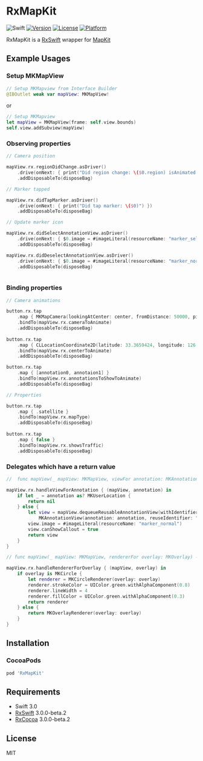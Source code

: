 # RxMapKit
![Swift](https://img.shields.io/badge/Swift-3.0-orange.svg)
[![Version](https://img.shields.io/cocoapods/v/RxMapKit.svg?style=flat)](http://cocoapods.org/pods/RxMapKit)
[![License](https://img.shields.io/cocoapods/l/RxMapKit.svg?style=flat)](http://cocoapods.org/pods/RxMapKit)
[![Platform](https://img.shields.io/cocoapods/p/RxMapKit.svg?style=flat)](http://cocoapods.org/pods/RxMapKit)


RxMapKit is a [RxSwift](https://github.com/ReactiveX/RxSwift) wrapper for [MapKit](https://developer.apple.com/reference/mapkit)

## Example Usages

### Setup MKMapView
```swift
// Setup MKMapview from Interface Builder
@IBOutlet weak var mapView: MKMapView!
```
or
```swift
// Setup MKMapview
let mapView = MKMapView(frame: self.view.bounds)
self.view.addSubview(mapView)
```

### Observing properties
```swift
// Camera position

mapView.rx.regionDidChange.asDriver()
    .drive(onNext: { print("Did region change: \($0.region) isAnimated \($0.isAnimated)") })
    .addDisposableTo(disposeBag)

// Marker tapped

mapView.rx.didTapMarker.asDriver()
    .drive(onNext: { print("Did tap marker: \($0)") })
    .addDisposableTo(disposeBag)

// Update marker icon 

mapView.rx.didSelectAnnotationView.asDriver()
    .drive(onNext: { $0.image = #imageLiteral(resourceName: "marker_selected") })
    .addDisposableTo(disposeBag)

mapView.rx.didDeselectAnnotationView.asDriver()
    .drive(onNext: { $0.image = #imageLiteral(resourceName: "marker_normal") })
    .addDisposableTo(disposeBag)
                
```

### Binding properties
```Swift
// Camera animations

button.rx.tap
    .map { MKMapCamera(lookingAtCenter: center, fromDistance: 50000, pitch: 30, heading: 45) }
    .bindTo(mapView.rx.cameraToAnimate)
    .addDisposableTo(disposeBag)
    
button.rx.tap
    .map { CLLocationCoordinate2D(latitude: 33.3659424, longitude: 126.3476852) }
    .bindTo(mapView.rx.centerToAnimate)
    .addDisposableTo(disposeBag)

button.rx.tap
    .map { [annotation0, annotaion1] }
    .bindTo(mapView.rx.annotationsToShowToAnimate)
    .addDisposableTo(disposeBag)

// Properties

button.rx.tap
    .map { .satellite }
    .bindTo(mapView.rx.mapType)
    .addDisposableTo(disposeBag)
    
button.rx.tap
    .map { false }
    .bindTo(mapView.rx.showsTraffic)
    .addDisposableTo(disposeBag)

```

### Delegates which have a return value
```Swift
//  func mapView(_ mapView: MKMapView, viewFor annotation: MKAnnotation) -> MKAnnotationView?

mapView.rx.handleViewForAnnotation { (mapView, annotation) in
    if let _ = annotation as? MKUserLocation {
        return nil
    } else {
        let view = mapView.dequeueReusableAnnotationView(withIdentifier: "reusableIdentifier") ??
            MKAnnotationView(annotation: annotation, reuseIdentifier: "reusableIdentifier")
        view.image = #imageLiteral(resourceName: "marker_normal")
        view.canShowCallout = true
        return view
    }
}

// func mapView(_ mapView: MKMapView, rendererFor overlay: MKOverlay) -> MKOverlayRenderer

mapView.rx.handleRendererForOverlay { (mapView, overlay) in
    if overlay is MKCircle {
        let renderer = MKCircleRenderer(overlay: overlay)
        renderer.strokeColor = UIColor.green.withAlphaComponent(0.8)
        renderer.lineWidth = 4
        renderer.fillColor = UIColor.green.withAlphaComponent(0.3)
        return renderer
    } else {
        return MKOverlayRenderer(overlay: overlay)
    }
}

```

## Installation

### CocoaPods

```Ruby
pod 'RxMapKit'
```

## Requirements

- Swift 3.0
- [RxSwift](https://github.com/ReactiveX/RxSwift) 3.0.0-beta.2
- [RxCocoa](https://github.com/ReactiveX/RxSwift) 3.0.0-beta.2

## License

MIT
